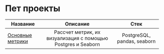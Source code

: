 # Пет проекты

Название|Описание | Стек
-----------|:-------:|:--------: 
[Основные метрики](https://github.com/)| Рассчет метрик, их визуализация с помощью Postgres и Seaborn| PostgreSQL, pandas, seaborn
